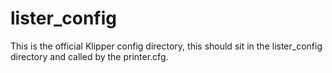 # lister_config
This is the official Klipper config directory, this should sit in the lister_config directory and called by the printer.cfg.
